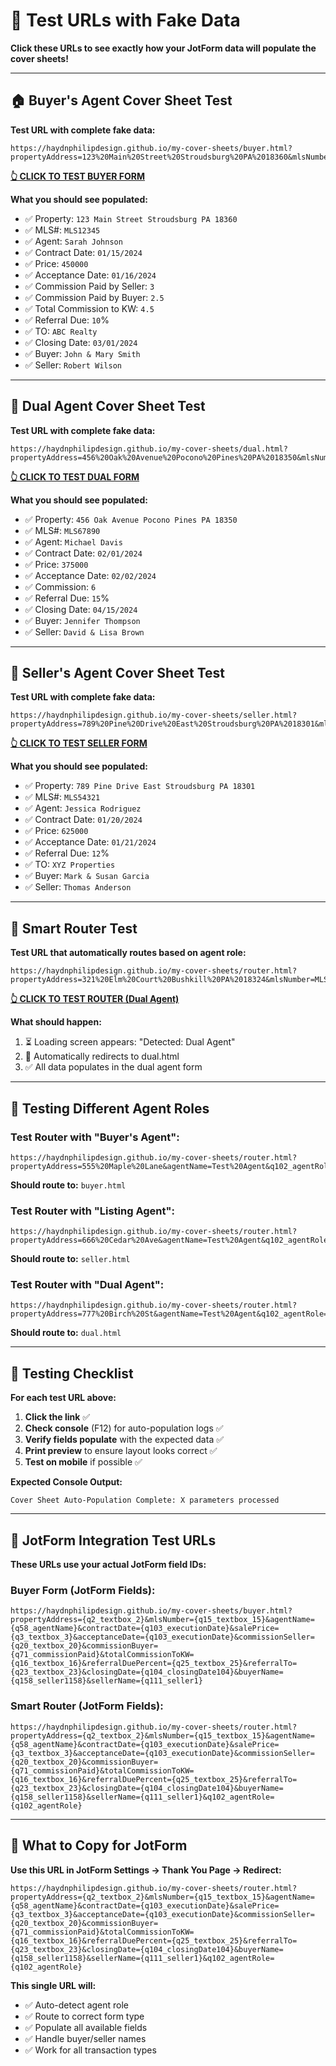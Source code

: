 # 🧪 Test URLs with Fake Data

**Click these URLs to see exactly how your JotForm data will populate the cover sheets!**

---

## 🏠 **Buyer's Agent Cover Sheet Test**

**Test URL with complete fake data:**
```
https://haydnphilipdesign.github.io/my-cover-sheets/buyer.html?propertyAddress=123%20Main%20Street%20Stroudsburg%20PA%2018360&mlsNumber=MLS12345&agentName=Sarah%20Johnson&contractDate=01/15/2024&salePrice=450000&acceptanceDate=01/16/2024&commissionSeller=3&commissionBuyer=2.5&totalCommissionToKW=4.5&referralDuePercent=10&referralTo=ABC%20Realty&closingDate=03/01/2024&buyerName=John%20%26%20Mary%20Smith&sellerName=Robert%20Wilson
```

**[👆 CLICK TO TEST BUYER FORM](https://haydnphilipdesign.github.io/my-cover-sheets/buyer.html?propertyAddress=123%20Main%20Street%20Stroudsburg%20PA%2018360&mlsNumber=MLS12345&agentName=Sarah%20Johnson&contractDate=01/15/2024&salePrice=450000&acceptanceDate=01/16/2024&commissionSeller=3&commissionBuyer=2.5&totalCommissionToKW=4.5&referralDuePercent=10&referralTo=ABC%20Realty&closingDate=03/01/2024&buyerName=John%20%26%20Mary%20Smith&sellerName=Robert%20Wilson)**

**What you should see populated:**
- ✅ Property: `123 Main Street Stroudsburg PA 18360`
- ✅ MLS#: `MLS12345`
- ✅ Agent: `Sarah Johnson`
- ✅ Contract Date: `01/15/2024`
- ✅ Price: `450000`
- ✅ Acceptance Date: `01/16/2024`
- ✅ Commission Paid by Seller: `3`
- ✅ Commission Paid by Buyer: `2.5`
- ✅ Total Commission to KW: `4.5`
- ✅ Referral Due: `10`%
- ✅ TO: `ABC Realty`
- ✅ Closing Date: `03/01/2024`
- ✅ Buyer: `John & Mary Smith`
- ✅ Seller: `Robert Wilson`

---

## 🏢 **Dual Agent Cover Sheet Test**

**Test URL with complete fake data:**
```
https://haydnphilipdesign.github.io/my-cover-sheets/dual.html?propertyAddress=456%20Oak%20Avenue%20Pocono%20Pines%20PA%2018350&mlsNumber=MLS67890&agentName=Michael%20Davis&contractDate=02/01/2024&salePrice=375000&acceptanceDate=02/02/2024&totalCommissionToKW=6&referralDuePercent=15&closingDate=04/15/2024&buyerName=Jennifer%20Thompson&sellerName=David%20%26%20Lisa%20Brown
```

**[👆 CLICK TO TEST DUAL FORM](https://haydnphilipdesign.github.io/my-cover-sheets/dual.html?propertyAddress=456%20Oak%20Avenue%20Pocono%20Pines%20PA%2018350&mlsNumber=MLS67890&agentName=Michael%20Davis&contractDate=02/01/2024&salePrice=375000&acceptanceDate=02/02/2024&totalCommissionToKW=6&referralDuePercent=15&closingDate=04/15/2024&buyerName=Jennifer%20Thompson&sellerName=David%20%26%20Lisa%20Brown)**

**What you should see populated:**
- ✅ Property: `456 Oak Avenue Pocono Pines PA 18350`
- ✅ MLS#: `MLS67890`
- ✅ Agent: `Michael Davis`
- ✅ Contract Date: `02/01/2024`
- ✅ Price: `375000`
- ✅ Acceptance Date: `02/02/2024`
- ✅ Commission: `6`
- ✅ Referral Due: `15`%
- ✅ Closing Date: `04/15/2024`
- ✅ Buyer: `Jennifer Thompson`
- ✅ Seller: `David & Lisa Brown`

---

## 🏡 **Seller's Agent Cover Sheet Test**

**Test URL with complete fake data:**
```
https://haydnphilipdesign.github.io/my-cover-sheets/seller.html?propertyAddress=789%20Pine%20Drive%20East%20Stroudsburg%20PA%2018301&mlsNumber=MLS54321&agentName=Jessica%20Rodriguez&contractDate=01/20/2024&salePrice=625000&acceptanceDate=01/21/2024&referralDuePercent=12&referralTo=XYZ%20Properties&buyerName=Mark%20%26%20Susan%20Garcia&sellerName=Thomas%20Anderson
```

**[👆 CLICK TO TEST SELLER FORM](https://haydnphilipdesign.github.io/my-cover-sheets/seller.html?propertyAddress=789%20Pine%20Drive%20East%20Stroudsburg%20PA%2018301&mlsNumber=MLS54321&agentName=Jessica%20Rodriguez&contractDate=01/20/2024&salePrice=625000&acceptanceDate=01/21/2024&referralDuePercent=12&referralTo=XYZ%20Properties&buyerName=Mark%20%26%20Susan%20Garcia&sellerName=Thomas%20Anderson)**

**What you should see populated:**
- ✅ Property: `789 Pine Drive East Stroudsburg PA 18301`
- ✅ MLS#: `MLS54321`
- ✅ Agent: `Jessica Rodriguez`
- ✅ Contract Date: `01/20/2024`
- ✅ Price: `625000`
- ✅ Acceptance Date: `01/21/2024`
- ✅ Referral Due: `12`%
- ✅ TO: `XYZ Properties`
- ✅ Buyer: `Mark & Susan Garcia`
- ✅ Seller: `Thomas Anderson`

---

## 🔀 **Smart Router Test**

**Test URL that automatically routes based on agent role:**
```
https://haydnphilipdesign.github.io/my-cover-sheets/router.html?propertyAddress=321%20Elm%20Court%20Bushkill%20PA%2018324&mlsNumber=MLS99999&agentName=Robert%20Kim&contractDate=03/05/2024&salePrice=525000&acceptanceDate=03/06/2024&commissionSeller=2.5&commissionBuyer=3&totalCommissionToKW=5.5&referralDuePercent=8&referralTo=Premier%20Realty&closingDate=05/10/2024&buyerName=Amanda%20Mitchell&sellerName=Steven%20%26%20Carol%20Lee&q102_agentRole=Dual%20Agent
```

**[👆 CLICK TO TEST ROUTER (Dual Agent)](https://haydnphilipdesign.github.io/my-cover-sheets/router.html?propertyAddress=321%20Elm%20Court%20Bushkill%20PA%2018324&mlsNumber=MLS99999&agentName=Robert%20Kim&contractDate=03/05/2024&salePrice=525000&acceptanceDate=03/06/2024&commissionSeller=2.5&commissionBuyer=3&totalCommissionToKW=5.5&referralDuePercent=8&referralTo=Premier%20Realty&closingDate=05/10/2024&buyerName=Amanda%20Mitchell&sellerName=Steven%20%26%20Carol%20Lee&q102_agentRole=Dual%20Agent)**

**What should happen:**
1. ⏳ Loading screen appears: "Detected: Dual Agent"
2. 🔀 Automatically redirects to dual.html
3. ✅ All data populates in the dual agent form

---

## 🧪 **Testing Different Agent Roles**

### Test Router with "Buyer's Agent":
```
https://haydnphilipdesign.github.io/my-cover-sheets/router.html?propertyAddress=555%20Maple%20Lane&agentName=Test%20Agent&q102_agentRole=Buyer%27s%20Agent
```
**Should route to:** `buyer.html`

### Test Router with "Listing Agent":
```
https://haydnphilipdesign.github.io/my-cover-sheets/router.html?propertyAddress=666%20Cedar%20Ave&agentName=Test%20Agent&q102_agentRole=Listing%20Agent
```
**Should route to:** `seller.html`

### Test Router with "Dual Agent":
```
https://haydnphilipdesign.github.io/my-cover-sheets/router.html?propertyAddress=777%20Birch%20St&agentName=Test%20Agent&q102_agentRole=Dual%20Agent
```
**Should route to:** `dual.html`

---

## 📝 **Testing Checklist**

**For each test URL above:**

1. **Click the link** ✅
2. **Check console** (F12) for auto-population logs ✅
3. **Verify fields populate** with the expected data ✅
4. **Print preview** to ensure layout looks correct ✅
5. **Test on mobile** if possible ✅

**Expected Console Output:**
```
Cover Sheet Auto-Population Complete: X parameters processed
```

---

## 🔧 **JotForm Integration Test URLs**

**These URLs use your actual JotForm field IDs:**

### Buyer Form (JotForm Fields):
```
https://haydnphilipdesign.github.io/my-cover-sheets/buyer.html?propertyAddress={q2_textbox_2}&mlsNumber={q15_textbox_15}&agentName={q58_agentName}&contractDate={q103_executionDate}&salePrice={q3_textbox_3}&acceptanceDate={q103_executionDate}&commissionSeller={q20_textbox_20}&commissionBuyer={q71_commissionPaid}&totalCommissionToKW={q16_textbox_16}&referralDuePercent={q25_textbox_25}&referralTo={q23_textbox_23}&closingDate={q104_closingDate104}&buyerName={q158_seller1158}&sellerName={q111_seller1}
```

### Smart Router (JotForm Fields):
```
https://haydnphilipdesign.github.io/my-cover-sheets/router.html?propertyAddress={q2_textbox_2}&mlsNumber={q15_textbox_15}&agentName={q58_agentName}&contractDate={q103_executionDate}&salePrice={q3_textbox_3}&acceptanceDate={q103_executionDate}&commissionSeller={q20_textbox_20}&commissionBuyer={q71_commissionPaid}&totalCommissionToKW={q16_textbox_16}&referralDuePercent={q25_textbox_25}&referralTo={q23_textbox_23}&closingDate={q104_closingDate104}&buyerName={q158_seller1158}&sellerName={q111_seller1}&q102_agentRole={q102_agentRole}
```

---

## 🎯 **What to Copy for JotForm**

**Use this URL in JotForm Settings → Thank You Page → Redirect:**
```
https://haydnphilipdesign.github.io/my-cover-sheets/router.html?propertyAddress={q2_textbox_2}&mlsNumber={q15_textbox_15}&agentName={q58_agentName}&contractDate={q103_executionDate}&salePrice={q3_textbox_3}&acceptanceDate={q103_executionDate}&commissionSeller={q20_textbox_20}&commissionBuyer={q71_commissionPaid}&totalCommissionToKW={q16_textbox_16}&referralDuePercent={q25_textbox_25}&referralTo={q23_textbox_23}&closingDate={q104_closingDate104}&buyerName={q158_seller1158}&sellerName={q111_seller1}&q102_agentRole={q102_agentRole}
```

**This single URL will:**
- ✅ Auto-detect agent role
- ✅ Route to correct form type
- ✅ Populate all available fields
- ✅ Handle buyer/seller names
- ✅ Work for all transaction types